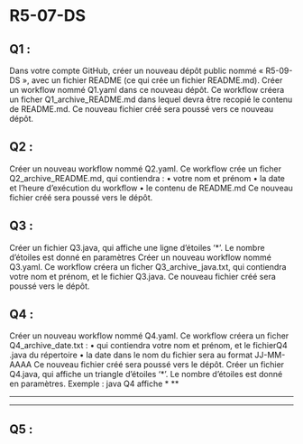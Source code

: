 # R5-07-DS

## Q1 :  
Dans votre compte GitHub, créer un nouveau dépôt public nommé « R5-09-DS », avec un fichier
README (ce qui crée un fichier README.md).
Créer un workflow nommé Q1.yaml dans ce nouveau dépôt. Ce workflow créera un ficher
Q1_archive_README.md dans lequel devra être recopié le contenu de README.md. Ce nouveau
fichier créé sera poussé vers ce nouveau dépôt.

## Q2 :  
Créer un nouveau workflow nommé Q2.yaml. Ce workflow crée un ficher
Q2_archive_README.md, qui contiendra :
• votre nom et prénom
• la date et l’heure d’exécution du workflow
• le contenu de README.md
Ce nouveau fichier créé sera poussé vers le dépôt.

## Q3 :  
Créer un fichier Q3.java, qui affiche une ligne d’étoiles ‘*’. Le nombre d’étoiles est donné en
paramètres
Créer un nouveau workflow nommé Q3.yaml. Ce workflow créera un ficher Q3_archive_java.txt,
qui contiendra votre nom et prénom, et le fichier Q3.java.
Ce nouveau fichier créé sera poussé vers le dépôt.

## Q4 :  
Créer un nouveau workflow nommé Q4.yaml. Ce workflow créera un ficher Q4_archive_date.txt :
• qui contiendra votre nom et prénom, et le fichierQ4 .java du répertoire
• la date dans le nom du fichier sera au format JJ-MM-AAAA
Ce nouveau fichier créé sera poussé vers le dépôt.
Créer un fichier Q4.java, qui affiche un triangle d’étoiles ‘*’. Le nombre d’étoiles est donné en
paramètres. Exemple : java Q4 affiche
*
**
***
****

## Q5 :  
